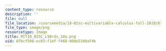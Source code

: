 ```yaml
---
content_type: resource
description: ''
file: null
file_location: /coursemedia/18-02sc-multivariable-calculus-fall-2010/07bcf506ec03f1eff46890de5340af4b_MIT18_02SC_L5Brds_10a.png
file_type: image/png
resourcetype: Image
title: MIT18_02SC_L5Brds_10a.png
uid: 07bcf506-ec03-f1ef-f468-90de5340af4b
---
```

